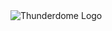 <img align="center" src="https://s3.amazonaws.com/haddad.public/thunderdome.png" alt="Thunderdome Logo" />

